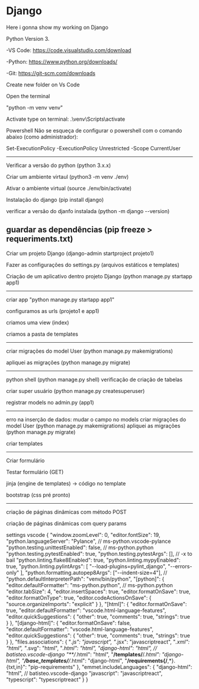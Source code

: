 # Django
Here i gonna show my working on Django

Python Version 3.

-VS Code: https://code.visualstudio.com/download

-Python: https://www.python.org/downloads/

-Git: https://git-scm.com/downloads

Create new folder on Vs Code


Open the terminal

"python -m venv venv"

Activate type on terminal: .\venv\Scripts\activate

Powershell
Não se esqueça de configurar o powershell com o comando abaixo (como administrador):

Set-ExecutionPolicy -ExecutionPolicy Unrestricted -Scope CurrentUser

-----------------------------------------------------------------------------------
Verificar a versão do python (python 3.x.x)

Criar um ambiente virtaul (python3 -m venv ./env)

Ativar o ambiente virtual (source ./env/bin/activate)

Instalação do django (pip install django)

verificar a versão do djanfo instalada (python -m django --version)

guardar as dependências (pip freeze > requeriments.txt)
-----------------------------------------------------------------------------------

Criar um projeto Django (django-admin startproject projeto1)

Fazer as configurações do settings.py (arquivos estáticos e templates)

Criação de um aplicativo dentro projeto Django (python manage.py startapp app1)

-----------------------------------------------------------------------------------

criar app "python manage.py startapp app1"

configuramos as urls (projeto1 e app1)

criamos uma view (index)

criamos a pasta de templates

-----------------------------------------------------------------------------------

criar migrações do model User (python manage.py makemigrations)

apliquei as migrações (python manage.py migrate)

-----------------------------------------------------------------------------------

python shell (python manage.py shell) verificação de criação de tabelas

criar super usuário (python manage.py createsuperuser)

registrar models no admin.py (app1) 

-----------------------------------------------------------------------------------

erro na inserção de dados:
  mudar o campo no models 
  criar migrações do model User (python manage.py makemigrations)
  apliquei as migrações (python manage.py migrate)

criar templates

-----------------------------------------------------------------------------------

Criar formulário 

Testar formulário (GET)

jinja (engine de templates) -> código no template

bootstrap (css pré pronto)

-----------------------------------------------------------------------------------

criação de páginas dinâmicas com método POST

criação de páginas dinâmicas com query params



settings vscode
{
    "window.zoomLevel": 0,
    "editor.fontSize": 19,
    "python.languageServer": "Pylance", // ms-python.vscode-pylance
    "python.testing.unittestEnabled": false, // ms-python.python
    "python.testing.pytestEnabled": true,
    "python.testing.pytestArgs": [], // -x to bail
    "python.linting.flake8Enabled": true,
    "python.linting.mypyEnabled": true,
    "python.linting.pylintArgs": [
      "--load-plugins=pylint_django",
      "--errors-only"
    ],
    "python.formatting.autopep8Args": ["--indent-size=4"],
    // "python.defaultInterpreterPath": "venv/bin/python",
    "[python]": {
      "editor.defaultFormatter": "ms-python.python", // ms-python.python
      "editor.tabSize": 4,
      "editor.insertSpaces": true,
      "editor.formatOnSave": true,
      "editor.formatOnType": true,
      "editor.codeActionsOnSave": {
        "source.organizeImports": "explicit"
      }
    },
    "[html]": {
      "editor.formatOnSave": true,
      "editor.defaultFormatter": "vscode.html-language-features",
      "editor.quickSuggestions": {
        "other": true,
        "comments": true,
        "strings": true
      }
    },
    "[django-html]": {
      "editor.formatOnSave": false,
      "editor.defaultFormatter": "vscode.html-language-features",
      "editor.quickSuggestions": {
        "other": true,
        "comments": true,
        "strings": true
      }
    },
    "files.associations": {
      "*.js": "javascript",
      "*.jsx": "javascriptreact",
      "*.xml": "html",
      "*.svg": "html",
      "*.html": "html",
      "django-html": "html", // batisteo.vscode-django
      "**/*.html": "html",
      "**/templates/**/*.html": "django-html",
      "**/base_templates/**/*.html": "django-html",
      "**/requirements{/**,*}.{txt,in}": "pip-requirements"
    },
    "emmet.includeLanguages": {
      "django-html": "html", // batisteo.vscode-django
      "javascript": "javascriptreact",
      "typescript": "typescriptreact"
    }
  }
